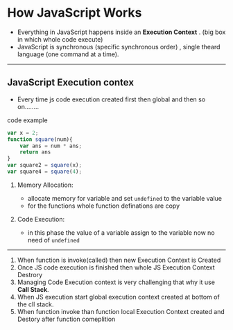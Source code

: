 # How JavaScript Works
- Everything in JavaScript happens inside an **Execution Context** . (big box in which whole code execute)
- JavaScript is synchronous (specific synchronous order) , single theard language (one command at a time).
----------------------------
##  JavaScript Execution contex
- Every time js code execution created first then global and then so on........

code example 
```javascript 
var x = 2;
function square(num){
    var ans = num * ans;
    return ans
}
var square2 = square(x);
var square4 = square(4);
```
1. Memory Allocation:
    - allocate memory for variable and set `undefined` to the variable value
    - for the functions whole function definations are copy

2. Code Execution:
    - in this phase the value of a variable assign to the variable now no need of `undefined`

-----
1. When function is invoke(called) then new Execution Context is Created
2. Once JS code execution is finished then whole JS Execution Context Destrory 
3. Managing Code Execution context is very challenging that why it use **Call Stack**.
4. When JS execution start global execution context created at bottom of the cll stack.
5. When function invoke than function local Execution Context created and Destory after function comeplition
